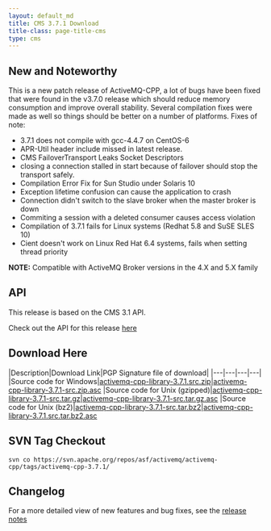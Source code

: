 ```yaml
---
layout: default_md
title: CMS 3.7.1 Download
title-class: page-title-cms
type: cms
---
```


New and Noteworthy
------------------

This is a new patch release of ActiveMQ-CPP, a lot of bugs have been fixed that were found in the v3.7.0 release which should reduce memory consumption and improve overall stability. Several compilation fixes were made as well so things should be better on a number of platforms. Fixes of note:

*   3.7.1 does not compile with gcc-4.4.7 on CentOS-6
*   APR-Util header include missed in latest release.
*   CMS FailoverTransport Leaks Socket Descriptors
*   closing a connection stalled in start because of failover should stop the transport safely.
*   Compilation Error Fix for Sun Studio under Solaris 10
*   Exception lifetime confusion can cause the application to crash
*   Connection didn't switch to the slave broker when the master broker is down
*   Commiting a session with a deleted consumer causes access violation
*   Compilation of 3.7.1 fails for Linux systems (Redhat 5.8 and SuSE SLES 10)
*   Cient doesn't work on Linux Red Hat 6.4 systems, fails when setting thread priority

**NOTE:** Compatible with ActiveMQ Broker versions in the 4.X and 5.X family

API
---

This release is based on the CMS 3.1 API.

Check out the API for this release [here](http://activemq.apache.org/cms/api_docs/activemqcpp-3.6.0/html)

Download Here
-------------

|Description|Download Link|PGP Signature file of download|
|---|---|---|---|
|Source code for Windows|[activemq-cpp-library-3.7.1.src.zip](http://archive.apache.org/dist/activemq/activemq-cpp/source/activemq-cpp-library-3.7.1-src.zip)|[activemq-cpp-library-3.7.1-src.zip.asc](http://archive.apache.org/dist/activemq/activemq-cpp/source/activemq-cpp-library-3.7.1-src.zip.asc)
|Source code for Unix (gzipped)|[activemq-cpp-library-3.7.1-src.tar.gz](http://archive.apache.org/dist/activemq/activemq-cpp/source/activemq-cpp-library-3.7.1-src.tar.gz)|[activemq-cpp-library-3.7.1-src.tar.gz.asc](http://archive.apache.org/dist/activemq/activemq-cpp/source/activemq-cpp-library-3.7.1-src.tar.gz.asc)
|Source code for Unix (bz2)|[activemq-cpp-library-3.7.1-src.tar.bz2](http://archive.apache.org/dist/activemq/activemq-cpp/source/activemq-cpp-library-3.7.1-src.tar.bz2)|[activemq-cpp-library-3.7.1.src.tar.bz2.asc](http://archive.apache.org/dist/activemq/activemq-cpp/source/activemq-cpp-library-3.7.1-src.tar.bz2.asc)

SVN Tag Checkout
----------------
```
svn co https://svn.apache.org/repos/asf/activemq/activemq-cpp/tags/activemq-cpp-3.7.1/
```

Changelog
---------

For a more detailed view of new features and bug fixes, see the [release notes](https://issues.apache.org/jira/secure/ReleaseNote.jspa?projectId=12311207&version=12324543)

